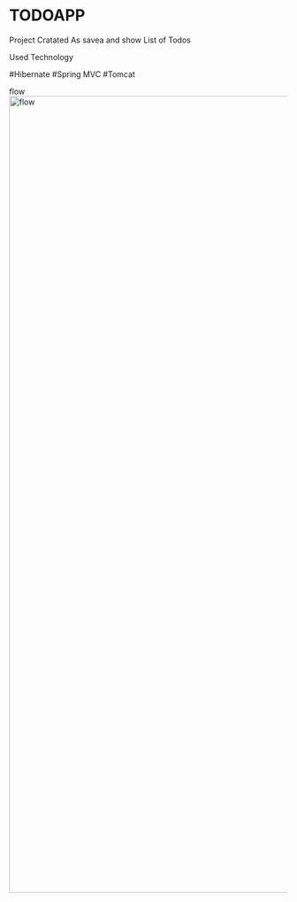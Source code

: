 # TODOAPP

Project Cratated As savea and show List of Todos

Used Technology 

#Hibernate
#Spring MVC
#Tomcat 


flow<img width="1440" alt="flow" src="https://user-images.githubusercontent.com/47211382/125171828-fafa7880-e1d3-11eb-9058-98246290ed54.png">
